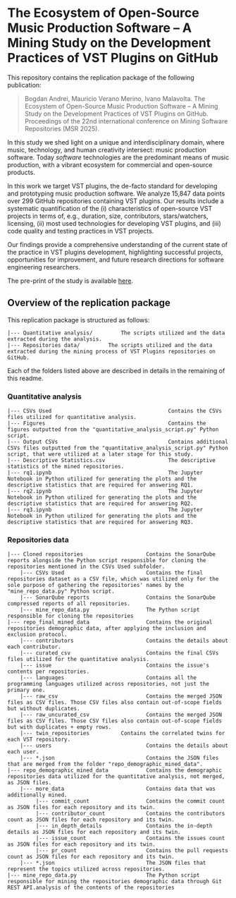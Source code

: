# The Ecosystem of Open-Source Music Production Software – A Mining Study on the Development Practices of VST Plugins on GitHub

This repository contains the replication package of the following publication:
> Bogdan Andrei, Mauricio Verano Merino, Ivano Malavolta. The Ecosystem of Open-Source Music Production Software – A Mining Study on the Development Practices of VST Plugins on GitHub. Proceedings of the 22nd international conference on Mining Software Repositories (MSR 2025).

In this study we shed light on a unique and interdisciplinary domain, where music, technology, and human creativity intersect: music production software. Today _software_ technologies are the predominant means of music production, with a vibrant ecosystem for commercial and open-source products.

In this work we target VST plugins, the de-facto standard for developing and prototyping music production software. We analyze 15,847 data points over 299 GitHub repositories containing VST plugins. Our results include a systematic quantification of the (i) characteristics of open-source VST projects in terms of, e.g., duration, size, contributors, stars/watchers, licensing, (ii) most used technologies for developing VST plugins, and (iii) code quality and testing practices in VST projects.

Our findings provide a comprehensive understanding of the current state of the practice in VST plugins development, highlighting successful projects, opportunities for improvement, and future research directions for software engineering researchers.

The pre-print of the study is available [here](https://www.ivanomalavolta.com/files/papers/MSR_2025.pdf).

## Overview of the replication package
This replication package is structured as follows:

    |--- Quantitative analysis/     	The scripts utilized and the data extracted during the analysis.
    |--- Repositories data/   	    The scripts utilized and the data extracted during the mining process of VST Plugins repositories on GitHub.
 
Each of the folders listed above are described in details in the remaining of this readme.

### Quantitative analysis

    |--- CSVs Used                                     Contains the CSVs files utilized for quantitative analysis.   
    |--- Figures                                       Contains the figures outputted from the "quantitative_analysis_script.py" Python script.
    |--- Output CSVs                                   Contains additional CSVs files outputted from the "quantitative_analysis_script.py" Python script, that were utilized at a later stage for this study.
    |--- Descriptive Statistics.csv                    The descriptive statistics of the mined repositories.
    |--- rq1.ipynb                                     The Jupyter Notebook in Python utilized for generating the plots and the descriptive statistics that are required for answering RQ1.
    |--- rq2.ipynb                                     The Jupyter Notebook in Python utilized for generating the plots and the descriptive statistics that are required for answering RQ2.
    |--- rq3.ipynb                                     The Jupyter Notebook in Python utilized for generating the plots and the descriptive statistics that are required for answering RQ3.

### Repositories data
  
	|--- Cloned repositories                	Contains the SonarQube reports alongside the Python script responsible for cloning the repositories mentioned in the CSVs Used subfolder. 
        |--- CSVs Used                       	Contains the final repositories dataset as a CSV file, which was utilized only for the sole purpose of gathering the repositories' names by the "mine_repo_data.py" Python script.
        |--- SonarQube reports               	Contains the SonarQube compressed reports of all repositories. 
        |--- mine_repo_data.py               	The Python script responsible for cloning the repositories
	|--- repo_final_mined_data              	Contains the original repositories demographic data, after applying the inclusion and exclusion protocol.
        |--- contributors                   	Contains the details about each contributor.
        |--- curated_csv                     	Contains the final CSVs files utilized for the quantitative analysis.
        |--- issue                           	Contains the issue's contents per repositories.
        |--- languages                       	Contains all the programming languages utilized across repositories, not just the primary one.
        |--- raw_csv                         	Contains the merged JSON files as CSV files. Those CSV files also contain out-of-scope fields but without duplicates.
        |--- raw_uncurated_csv               	Contains the merged JSON files as CSV files. Those CSV files also contain out-of-scope fields but with duplicates + empty rows.
	    |--- twin_repositories			Contains the correlated twins for each VST repository.
        |--- users                           	Contains the details about each user.
        |--- *.json                          	Contains the JSON files that are merged from the folder "repo_demographic_mined_data".
	|--- repo_demographic_mined_data         	Contains the demographic repositories data utilized for the quantitative analysis, not merged, as JSON files.
        |--- more_data                       	Contains data that was additionally mined.
             |--- commit_count               	Contains the commit count as JSON files for each repository and its twin.
             |--- contributor_count          	Contains the contributors count as JSON files for each repository and its twin.
             |--- in_depth_details           	Contains the in-depth details as JSON files for each repository and its twin.
             |--- issue_count                	Contains the issues count as JSON files for each repository and its twin.
             |--- pr_count                   	Contains the pull requests count as JSON files for each repository and its twin.
        |--- *.json                          	The JSON files that represent the topics utilized across repositories.
	|--- mine_repo_data.py                   	The Python script responsible for mining the repositories demographic data through Git REST API.analysis of the contents of the repositories
